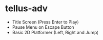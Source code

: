 # tellus-adv
- Title Screen (Press Enter to Play)
- Pause Menu on Escape Button
- Basic 2D Platformer (Left, Right and Jump)
